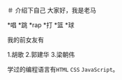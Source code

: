 ＃ 介绍下自己
大家好，我是老马

*唱
*跳
*rap
*打
*篮
*球

我的前女友有

1.胡歌
2.郭建华
3.梁朝伟

学过的编程语言有`HTML`  `CSS`  `JavaScript`。

